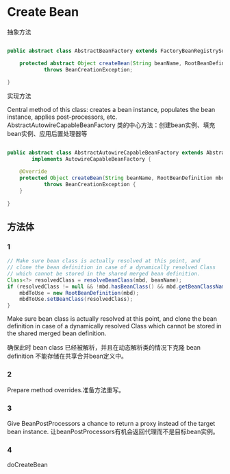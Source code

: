 # Create Bean 

抽象方法

``` java

public abstract class AbstractBeanFactory extends FactoryBeanRegistrySupport implements ConfigurableBeanFactory {

    protected abstract Object createBean(String beanName, RootBeanDefinition mbd, @Nullable Object[] args)
			throws BeanCreationException;

}
```

实现方法

Central method of this class: creates a bean instance, populates the bean instance, applies post-processors, etc. AbstractAutowireCapableBeanFactory 类的中心方法：创建bean实例、填充bean实例、应用后置处理器等
``` java

public abstract class AbstractAutowireCapableBeanFactory extends AbstractBeanFactory
		implements AutowireCapableBeanFactory {

    @Override
	protected Object createBean(String beanName, RootBeanDefinition mbd, @Nullable Object[] args)
			throws BeanCreationException {
    }
    
}
```

## 方法体

### 1

``` java
// Make sure bean class is actually resolved at this point, and
// clone the bean definition in case of a dynamically resolved Class
// which cannot be stored in the shared merged bean definition.
Class<?> resolvedClass = resolveBeanClass(mbd, beanName);
if (resolvedClass != null && !mbd.hasBeanClass() && mbd.getBeanClassName() != null) {
	mbdToUse = new RootBeanDefinition(mbd);
	mbdToUse.setBeanClass(resolvedClass);
}
```

Make sure bean class is actually resolved at this point, and
 clone the bean definition in case of a dynamically resolved Class
 which cannot be stored in the shared merged bean definition.

确保此时 bean class 已经被解析，并且在动态解析类的情况下克隆 bean definition 不能存储在共享合并bean定义中。

### 2

Prepare method overrides.准备方法重写。


### 3

Give BeanPostProcessors a chance to return a proxy instead of the target bean instance. 
让beanPostProcessors有机会返回代理而不是目标bean实例。

### 4

doCreateBean

